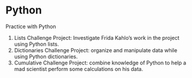 # Python
 Practice with Python

 1) Lists Challenge Project: Investigate Frida Kahlo’s work in the project using Python lists.
 2) Dictionaries Challenge Project: organize and manipulate data while using Python dictionaries.
 3) Cumulative Challenge Project: combine knowledge of Python to help a mad scientist perform some calculations on his data.


